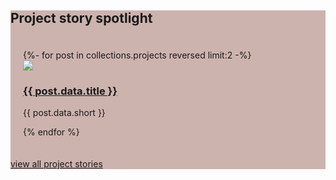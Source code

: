 <style>
  .spotlight {
    background-color: #CDB3AE;
  }
  .card-group {
    @media (min-width: 800px){
      padding: 20px 20px;
    }
  }
</style>
<div class="spotlight grid">

## Project story spotlight 

<div class="card-group">
{%- for post in collections.projects reversed limit:2 -%}
<div class="card-flag">
<img src="/assets/projects/{{ post.data.feature }}" />
<div class="body">
  <h3><a href="{{ post.url }}">{{ post.data.title }}</a></h3>
  <p> {{ post.data.short }} </p>
</div>
</div>
{% endfor %}
</div>

[view all project stories](/stories) <i class="fa-duotone fa-solid fa-arrow-right-to-arc"></i>
</div>